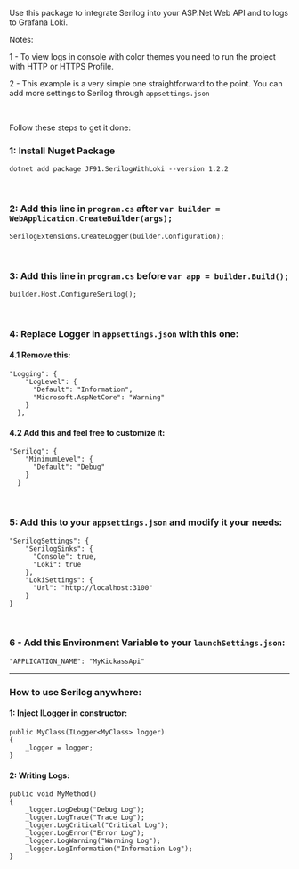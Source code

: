 Use this package to integrate Serilog into your ASP.Net Web API and to logs to Grafana Loki.

Notes:

1 - To view logs in console with color themes you need to run the project with HTTP or HTTPS Profile.

2 - This example is a very simple one straightforward to the point. You can add more settings to Serilog through ```appsettings.json```

<br>

Follow these steps to get it done:

### 1: Install Nuget Package
```
dotnet add package JF91.SerilogWithLoki --version 1.2.2
```

<br>

### 2: Add this line in ```program.cs``` after ```var builder = WebApplication.CreateBuilder(args);```
```
SerilogExtensions.CreateLogger(builder.Configuration);
```

<br>

### 3: Add this line in ```program.cs``` before ```var app = builder.Build();```
```
builder.Host.ConfigureSerilog();
```

<br>

### 4: Replace Logger in ```appsettings.json``` with this one:

#### 4.1 Remove this:
```
"Logging": {
    "LogLevel": {
      "Default": "Information",
      "Microsoft.AspNetCore": "Warning"
    }
  },
```

#### 4.2 Add this and feel free to customize it:
```
"Serilog": {
    "MinimumLevel": {
      "Default": "Debug"
    }
  }
```

<br>

### 5: Add this to your ```appsettings.json``` and modify it your needs:

```
"SerilogSettings": {
    "SerilogSinks": {
      "Console": true,
      "Loki": true
    },
    "LokiSettings": {
      "Url": "http://localhost:3100"
    }
}
```
<br>

### 6 - Add this Environment Variable to your ```launchSettings.json```:
```
"APPLICATION_NAME": "MyKickassApi"
```

---

### How to use Serilog anywhere:

#### 1: Inject ILogger in constructor:
```
public MyClass(ILogger<MyClass> logger)
{
    _logger = logger;
}
```

#### 2: Writing Logs:
```
public void MyMethod()
{
    _logger.LogDebug("Debug Log");
    _logger.LogTrace("Trace Log");
    _logger.LogCritical("Critical Log");
    _logger.LogError("Error Log");
    _logger.LogWarning("Warning Log");
    _logger.LogInformation("Information Log");
}
```
